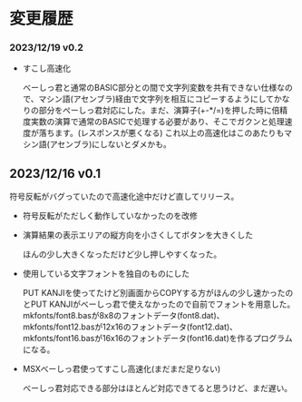 # 変更履歴

### 2023/12/19 v0.2
- すこし高速化

    べーしっ君と通常のBASIC部分との間で文字列変数を共有できない仕様なので、マシン語(アセンブラ)経由で文字列を相互にコピーするようにしてかなりの部分をぺーしっ君対応にした。まだ、演算子(+-*/=)を押した時に倍精度実数の演算で通常のBASICで処理する必要があり、そこでガクンと処理速度が落ちます。(レスポンスが悪くなる)
    これ以上の高速化はこのあたりもマシン語(アセンブラ)にしないとダメかも。

## 2023/12/16 v0.1
符号反転がバグっていたので高速化途中だけど直してリリース。

- 符号反転がただしく動作していなかったのを改修

- 演算結果の表示エリアの縦方向を小さくしてボタンを大きくした

    ほんの少し大きくなっただけど少し押しやすくなった。

- 使用している文字フォントを独自のものにした

    PUT KANJIを使ってたけど別画面からCOPYする方がほんの少し速かったのとPUT KANJIがべーしっ君で使えなかったので自前でフォントを用意した。mkfonts/font8.basが8x8のフォントデータ(font8.dat)、mkfonts/font12.basが12x16のフォントデータ(font12.dat)、mkfonts/font16.basが16x16のフォントデータ(font16.dat)を作るプログラムになる。

- MSXべーしっ君使ってすこし高速化(まだまだ足りない)

    べーしっ君対応できる部分はほとんど対応できてると思うけど、まだ遅い。